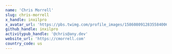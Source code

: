 ```yaml
---
name: 'Chris Morrell'
slug: chris-morrell
x_handle: inxilpro
x_avatar_url: 'https://pbs.twimg.com/profile_images/1586080912835584006/V-fczVOd_200x200.jpg'
github_handle: inxilpro
activitypub_handle: '@chris@any.dev'
website_url: 'https://cmorrell.com'
country_code: us
---
```

